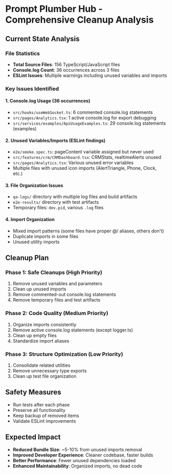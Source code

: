 # Prompt Plumber Hub - Comprehensive Cleanup Analysis

## Current State Analysis

### File Statistics
- **Total Source Files**: 156 TypeScript/JavaScript files
- **Console.log Count**: 36 occurrences across 3 files
- **ESLint Issues**: Multiple warnings including unused variables and imports

### Key Issues Identified

#### 1. Console.log Usage (36 occurrences)
- `src/hooks/useWebSocket.ts`: 6 commented console.log statements
- `src/pages/Analytics.tsx`: 1 active console.log for export debugging
- `src/services/examples/ApiUsageExamples.ts`: 29 console.log statements (examples)

#### 2. Unused Variables/Imports (ESLint findings)
- `e2e/smoke.spec.ts`: pageContent variable assigned but never used
- `src/features/crm/CRMDashboard.tsx`: CRMStats, realtimeAlerts unused
- `src/pages/Analytics.tsx`: Various unused error variables
- Multiple files with unused icon imports (AlertTriangle, Phone, Clock, etc.)

#### 3. File Organization Issues
- `qa-logs/` directory with multiple log files and build artifacts
- `e2e-results/` directory with test artifacts
- Temporary files: `dev.pid`, various `.log` files

#### 4. Import Organization
- Mixed import patterns (some files have proper @/ aliases, others don't)
- Duplicate imports in some files
- Unused utility imports

## Cleanup Plan

### Phase 1: Safe Cleanups (High Priority)
1. Remove unused variables and parameters
2. Clean up unused imports
3. Remove commented-out console.log statements
4. Remove temporary files and test artifacts

### Phase 2: Code Quality (Medium Priority)
1. Organize imports consistently
2. Remove active console.log statements (except logger.ts)
3. Clean up empty files
4. Standardize import aliases

### Phase 3: Structure Optimization (Low Priority)
1. Consolidate related utilities
2. Remove unnecessary type exports
3. Clean up test file organization

## Safety Measures
- Run tests after each phase
- Preserve all functionality
- Keep backup of removed items
- Validate ESLint improvements

## Expected Impact
- **Reduced Bundle Size**: ~5-10% from unused imports removal
- **Improved Developer Experience**: Cleaner codebase, faster builds
- **Better Performance**: Fewer unused dependencies loaded
- **Enhanced Maintainability**: Organized imports, no dead code